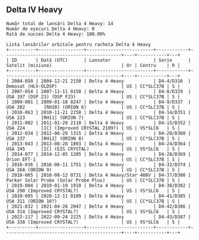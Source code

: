## Delta IV Heavy

    Număr total de lansări Delta 4 Heavy: 14
    Număr de eșecuri Delta 4 Heavy: 0
    Rată de succes Delta 4 Heavy: 100.00%
    
    Lista lansărilor orbitale pentru racheta Delta 4 Heavy
    +----------+-----------------+-------------------------+------------+--------------------------------------------+----+-----------+---+
    | ID       | Dată (UTC)      | Lansator                | Serie      | Satelit (misiune)                          | Or | Centru    | R |
    +----------+-----------------+-------------------------+------------+--------------------------------------------+----+-----------+---+
    | 2004-050 | 2004-12-21 2150 | Delta 4 Heavy           | D4-4/D310  | Demosat (HLV-OLDSP)                        | US | CC*SLC37B | S |
    | 2007-054 | 2007-11-11 0150 | Delta 4 Heavy           | D4-8/D329  | USA 197 (DSP 23) (DSP F23)                 | US | CC*SLC37B | S |
    | 2009-001 | 2009-01-18 0247 | Delta 4 Heavy           | D4-9/D337  | USA 202       [RH10] (ORION 6)             | US | CC*SLC37B | S |
    | 2010-063 | 2010-11-21 2258 | Delta 4 Heavy           | D4-14/D351 | USA 223      [RH11] (ORION 7)              | US | CC*SLC37B | S |
    | 2011-002 | 2011-01-20 2110 | Delta 4 Heavy           | D4-15/D352 | USA 224      [IC] (Improved CRYSTAL 2109?) | US | VS*SLC6   | S |
    | 2012-034 | 2012-06-29 1315 | Delta 4 Heavy           | D4-20/D360 | USA 237      [RH12] (ORION 8)              | US | CC*SLC37B | S |
    | 2013-043 | 2013-08-28 1803 | Delta 4 Heavy           | D4-24/D364 | USA 245      [IC] (EIS CRYSTAL)            | US | VS*SLC6   | S |
    | 2014-077 | 2014-12-05 1205 | Delta 4 Heavy           | D4-28/D369 | Orion EFT-1                                | US | CC*SLC37B | S |
    | 2016-036 | 2016-06-11 1751 | Delta 4 Heavy           | D4-32/D374 | USA 268 (ORION 9)                          | US | CC*SLC37B | S |
    | 2018-065 | 2018-08-12 0731 | Delta 4 Heavy/Star 48BV | D4-37/D380 | Parker Solar Probe (Solar Probe Plus)      | US | CC*SLC37B | S |
    | 2019-004 | 2019-01-19 1910 | Delta 4 Heavy           | D4-38/D382 | USA 290 (Improved CRYSTAL?)                | US | VS*SLC6   | S |
    | 2020-095 | 2020-12-11 0109 | Delta 4 Heavy           | D4-41/D385 | USA 311 (ORION 10?)                        | US | CC*SLC37B | S |
    | 2021-032 | 2021-04-26 2047 | Delta 4 Heavy           | D4-42/D386 | USA 314 (Improved CRYSTAL?)                | US | VS*SLC6   | S |
    | 2022-117 | 2022-09-24 2225 | Delta 4 Heavy           | D4-43/D387 | USA 338 (Improved CRYSTAL?)                | US | VS*SLC6   | S |
    +----------+-----------------+-------------------------+------------+--------------------------------------------+----+-----------+---+
    

